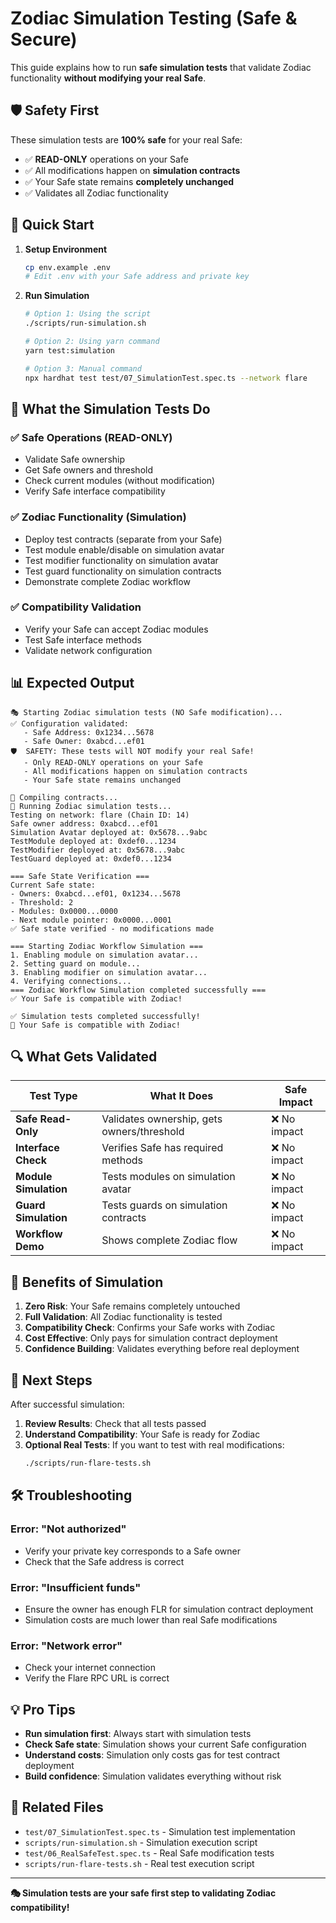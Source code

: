 # Zodiac Simulation Testing (Safe & Secure)

This guide explains how to run **safe simulation tests** that validate Zodiac functionality **without modifying your real Safe**.

## 🛡️ Safety First

These simulation tests are **100% safe** for your real Safe:

- ✅ **READ-ONLY** operations on your Safe
- ✅ All modifications happen on **simulation contracts**
- ✅ Your Safe state remains **completely unchanged**
- ✅ Validates all Zodiac functionality

## 🚀 Quick Start

1. **Setup Environment**

   ```bash
   cp env.example .env
   # Edit .env with your Safe address and private key
   ```

2. **Run Simulation**

   ```bash
   # Option 1: Using the script
   ./scripts/run-simulation.sh

   # Option 2: Using yarn command
   yarn test:simulation

   # Option 3: Manual command
   npx hardhat test test/07_SimulationTest.spec.ts --network flare
   ```

## 🧪 What the Simulation Tests Do

### ✅ **Safe Operations (READ-ONLY)**

- Validate Safe ownership
- Get Safe owners and threshold
- Check current modules (without modification)
- Verify Safe interface compatibility

### ✅ **Zodiac Functionality (Simulation)**

- Deploy test contracts (separate from your Safe)
- Test module enable/disable on simulation avatar
- Test modifier functionality on simulation avatar
- Test guard functionality on simulation contracts
- Demonstrate complete Zodiac workflow

### ✅ **Compatibility Validation**

- Verify your Safe can accept Zodiac modules
- Test Safe interface methods
- Validate network configuration

## 📊 Expected Output

```
🎭 Starting Zodiac simulation tests (NO Safe modification)...
✅ Configuration validated:
   - Safe Address: 0x1234...5678
   - Safe Owner: 0xabcd...ef01
🛡️  SAFETY: These tests will NOT modify your real Safe!
   - Only READ-ONLY operations on your Safe
   - All modifications happen on simulation contracts
   - Your Safe state remains unchanged

🔨 Compiling contracts...
🧪 Running Zodiac simulation tests...
Testing on network: flare (Chain ID: 14)
Safe owner address: 0xabcd...ef01
Simulation Avatar deployed at: 0x5678...9abc
TestModule deployed at: 0xdef0...1234
TestModifier deployed at: 0x5678...9abc
TestGuard deployed at: 0xdef0...1234

=== Safe State Verification ===
Current Safe state:
- Owners: 0xabcd...ef01, 0x1234...5678
- Threshold: 2
- Modules: 0x0000...0000
- Next module pointer: 0x0000...0001
✅ Safe state verified - no modifications made

=== Starting Zodiac Workflow Simulation ===
1. Enabling module on simulation avatar...
2. Setting guard on module...
3. Enabling modifier on simulation avatar...
4. Verifying connections...
=== Zodiac Workflow Simulation completed successfully ===
✅ Your Safe is compatible with Zodiac!

✅ Simulation tests completed successfully!
🎯 Your Safe is compatible with Zodiac!
```

## 🔍 What Gets Validated

| Test Type             | What It Does                               | Safe Impact  |
| --------------------- | ------------------------------------------ | ------------ |
| **Safe Read-Only**    | Validates ownership, gets owners/threshold | ❌ No impact |
| **Interface Check**   | Verifies Safe has required methods         | ❌ No impact |
| **Module Simulation** | Tests modules on simulation avatar         | ❌ No impact |
| **Guard Simulation**  | Tests guards on simulation contracts       | ❌ No impact |
| **Workflow Demo**     | Shows complete Zodiac flow                 | ❌ No impact |

## 🎯 Benefits of Simulation

1. **Zero Risk**: Your Safe remains completely untouched
2. **Full Validation**: All Zodiac functionality is tested
3. **Compatibility Check**: Confirms your Safe works with Zodiac
4. **Cost Effective**: Only pays for simulation contract deployment
5. **Confidence Building**: Validates everything before real deployment

## 🔄 Next Steps

After successful simulation:

1. **Review Results**: Check that all tests passed
2. **Understand Compatibility**: Your Safe is ready for Zodiac
3. **Optional Real Tests**: If you want to test with real modifications:
   ```bash
   ./scripts/run-flare-tests.sh
   ```

## 🛠️ Troubleshooting

### Error: "Not authorized"

- Verify your private key corresponds to a Safe owner
- Check that the Safe address is correct

### Error: "Insufficient funds"

- Ensure the owner has enough FLR for simulation contract deployment
- Simulation costs are much lower than real Safe modifications

### Error: "Network error"

- Check your internet connection
- Verify the Flare RPC URL is correct

## 💡 Pro Tips

- **Run simulation first**: Always start with simulation tests
- **Check Safe state**: Simulation shows your current Safe configuration
- **Understand costs**: Simulation only costs gas for test contract deployment
- **Build confidence**: Simulation validates everything without risk

## 🔗 Related Files

- `test/07_SimulationTest.spec.ts` - Simulation test implementation
- `scripts/run-simulation.sh` - Simulation execution script
- `test/06_RealSafeTest.spec.ts` - Real Safe modification tests
- `scripts/run-flare-tests.sh` - Real test execution script

---

**🎭 Simulation tests are your safe first step to validating Zodiac compatibility!**
